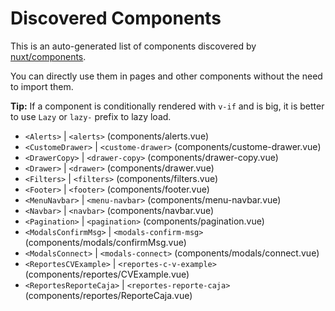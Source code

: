 # Discovered Components

This is an auto-generated list of components discovered by [nuxt/components](https://github.com/nuxt/components).

You can directly use them in pages and other components without the need to import them.

**Tip:** If a component is conditionally rendered with `v-if` and is big, it is better to use `Lazy` or `lazy-` prefix to lazy load.

- `<Alerts>` | `<alerts>` (components/alerts.vue)
- `<CustomeDrawer>` | `<custome-drawer>` (components/custome-drawer.vue)
- `<DrawerCopy>` | `<drawer-copy>` (components/drawer-copy.vue)
- `<Drawer>` | `<drawer>` (components/drawer.vue)
- `<Filters>` | `<filters>` (components/filters.vue)
- `<Footer>` | `<footer>` (components/footer.vue)
- `<MenuNavbar>` | `<menu-navbar>` (components/menu-navbar.vue)
- `<Navbar>` | `<navbar>` (components/navbar.vue)
- `<Pagination>` | `<pagination>` (components/pagination.vue)
- `<ModalsConfirmMsg>` | `<modals-confirm-msg>` (components/modals/confirmMsg.vue)
- `<ModalsConnect>` | `<modals-connect>` (components/modals/connect.vue)
- `<ReportesCVExample>` | `<reportes-c-v-example>` (components/reportes/CVExample.vue)
- `<ReportesReporteCaja>` | `<reportes-reporte-caja>` (components/reportes/ReporteCaja.vue)
